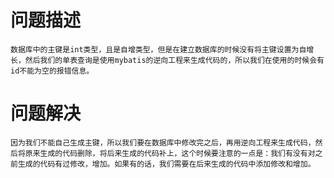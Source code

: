 # 问题描述
	数据库中的主键是int类型，且是自增类型，但是在建立数据库的时候没有将主键设置为自增长，然后我们的单表查询是使用mybatis的逆向工程来生成代码的，所以我们在使用的时候会有id不能为空的报错信息。
# 问题解决
	因为我们不能自己生成主键，所以我们要在数据库中修改完之后，再用逆向工程来生成代码，然后将原来生成的代码删除，将后来生成的代码补上，这个时候要注意的一点是：我们有没有对之前生成的代码有过修改，增加。如果有的话，我们需要在后来生成的代码中添加修改和增加。